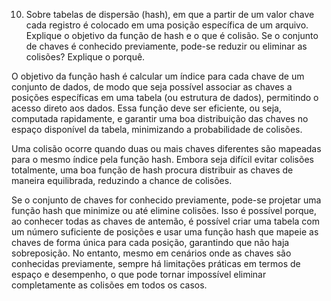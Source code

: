 10) Sobre tabelas de dispersão (hash), em que a partir de um valor chave cada registro é colocado em uma posição específica de um arquivo. Explique o objetivo da função de hash e o que é colisão. Se o conjunto de chaves é conhecido previamente, pode-se reduzir ou eliminar as colisões? Explique o porquê.

O objetivo da função hash é calcular um índice para cada chave de um conjunto de dados, de modo que seja possível associar as chaves a posições específicas em uma tabela (ou estrutura de dados), permitindo o acesso direto aos dados. Essa função deve ser eficiente, ou seja, computada rapidamente, e garantir uma boa distribuição das chaves no espaço disponível da tabela, minimizando a probabilidade de colisões.

Uma colisão ocorre quando duas ou mais chaves diferentes são mapeadas para o mesmo índice pela função hash. Embora seja difícil evitar colisões totalmente, uma boa função de hash procura distribuir as chaves de maneira equilibrada, reduzindo a chance de colisões.

Se o conjunto de chaves for conhecido previamente, pode-se projetar uma função hash que minimize ou até elimine colisões. Isso é possível porque, ao conhecer todas as chaves de antemão, é possível criar uma tabela com um número suficiente de posições e usar uma função hash que mapeie as chaves de forma única para cada posição, garantindo que não haja sobreposição. No entanto, mesmo em cenários onde as chaves são conhecidas previamente, sempre há limitações práticas em termos de espaço e desempenho, o que pode tornar impossível eliminar completamente as colisões em todos os casos.
